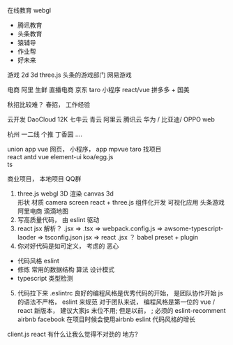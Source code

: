在线教育
  webgl   
  - 腾讯教育 
  - 头条教育
  - 猿辅导
  - 作业帮
  - 好未来

游戏
  2d 3d three.js 
  头条的游戏部门
  网易游戏

电商
  阿里 生鲜 直播电商
  京东 taro 小程序  react/vue
  拼多多 + 国美

秋招比较难？ 春招， 工作经验

云开发
  DaoCloud 12K 
  七牛云
  青云
  阿里云
  腾讯云
  华为 / 比亚迪/ OPPO  web  

杭州  一二线   个推   丁香园 .... 

union app  vue  网页， 小程序， app 
mpvue
taro   找项目   
react antd
vue element-ui
koa/egg.js  
ts 

商业项目， 本地项目  QQ群   


1. three.js  webgl 3D 渲染  canvas   3d  
  形状  材质  camera  screen 
  react + three.js  组件化开发 可视化应用
  头条游戏 阿里电商  滴滴地图
2. 写高质量代码， 由 eslint 驱动
3. react   jsx 解析？  .jsx => .tsx => webpack.config.js  => awsome-typescript-laoder => tsconfig.json  jsx  => react 
  .jsx ？ 
  babel   preset + plugin 
4. 你对好代码是如可定义， 考虑的 恶心
  - 代码风格 eslint 
  - 修炼
    常用的数据结构
    算法
    设计模式
  - typescript 类型检测 
5. 代码拉下来  .eslintrc
  良好的编程风格是优秀代码的开始， 是团队协作开始
  js 的语法不严格， eslint 来规范 
  对于团队来说， 编程风格是第一位的
  vue / react 新版本， 建议大家js 末位不用;
  但是以前， ; 必须的 eslint-recomment  airbnb facebook 
  在项目时候会使用airbnb 
  eslint 代码风格的增长

  client.js  react 有什么让我么觉得不对劲的
  地方? 
